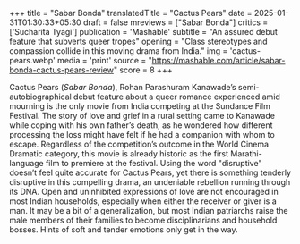 +++
title = "Sabar Bonda"
translatedTitle = "Cactus Pears"
date = 2025-01-31T01:30:33+05:30
draft = false
mreviews = ["Sabar Bonda"]
critics = ['Sucharita Tyagi']
publication = 'Mashable'
subtitle = "An assured debut feature that subverts queer tropes"
opening = "Class stereotypes and compassion collide in this moving drama from India."
img = 'cactus-pears.webp'
media = 'print'
source = "https://mashable.com/article/sabar-bonda-cactus-pears-review"
score = 8
+++

Cactus Pears (_Sabar Bonda_), Rohan Parashuram Kanawade’s semi-autobiographical debut feature about a queer romance experienced amid mourning is the only movie from India competing at the Sundance Film Festival. The story of love and grief in a rural setting came to Kanawade while coping with his own father’s death, as he wondered how different processing the loss might have felt if he had a companion with whom to escape. Regardless of the competition’s outcome in the World Cinema Dramatic category, this movie is already historic as the first Marathi-language film to premiere at the festival. Using the word "disruptive" doesn’t feel quite accurate for Cactus Pears, yet there is something tenderly disruptive in this compelling drama, an undeniable rebellion running through its DNA. Open and uninhibited expressions of love are not encouraged in most Indian households, especially when either the receiver or giver is a man. It may be a bit of a generalization, but most Indian patriarchs raise the male members of their families to become disciplinarians and household bosses. Hints of soft and tender emotions only get in the way.
